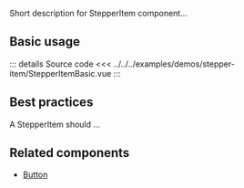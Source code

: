 Short description for StepperItem component...

## Basic usage

<StepperItemBasic />

::: details Source code
<<< ../../../examples/demos/stepper-item/StepperItemBasic.vue
:::

## Best practices

A StepperItem should ...

## Related components

- [Button](/components/button/button.doc)
